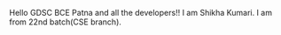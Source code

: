 Hello GDSC BCE Patna and all the developers!!
I am Shikha Kumari. 
I am from 22nd batch(CSE branch).
